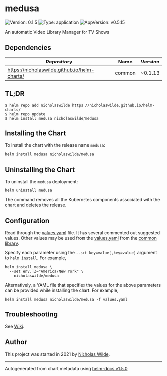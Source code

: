 # medusa

![Version: 0.1.5](https://img.shields.io/badge/Version-0.1.5-informational?style=flat-square) ![Type: application](https://img.shields.io/badge/Type-application-informational?style=flat-square) ![AppVersion: v0.5.15](https://img.shields.io/badge/AppVersion-v0.5.15-informational?style=flat-square)

An automatic Video Library Manager for TV Shows

## Dependencies

| Repository | Name | Version |
|------------|------|---------|
| https://nicholaswilde.github.io/helm-charts/ | common | ~0.1.13 |

## TL;DR
```console
$ helm repo add nicholaswilde https://nicholaswilde.github.io/helm-charts/
$ helm repo update
$ helm install medusa nicholaswilde/medusa
```

## Installing the Chart
To install the chart with the release name `medusa`:
```console
helm install medusa nicholaswilde/medusa
```

## Uninstalling the Chart
To uninstall the `medusa` deployment:
```console
helm uninstall medusa
```
The command removes all the Kubernetes components associated with the chart and deletes the release.

## Configuration

Read through the [values.yaml](./values.yaml) file. It has several commented out suggested values.
Other values may be used from the [values.yaml](../common/values.yaml) from the [common library](../common).

Specify each parameter using the `--set key=value[,key=value]` argument to `helm install`. For example,
```console
helm install medusa \
  --set env.TZ="America/New York" \
    nicholaswilde/medusa
```

Alternatively, a YAML file that specifies the values for the above parameters can be provided while installing the chart.
For example,
```console
helm install medusa nicholaswilde/medusa -f values.yaml
```

## Troubleshooting
See [Wiki](https://github.com/nicholaswilde/helm-charts/wiki/Troubleshooting).

## Author
This project was started in 2021 by [Nicholas Wilde](https://github.com/nicholaswilde).

----------------------------------------------
Autogenerated from chart metadata using [helm-docs v1.5.0](https://github.com/norwoodj/helm-docs/releases/v1.5.0)

